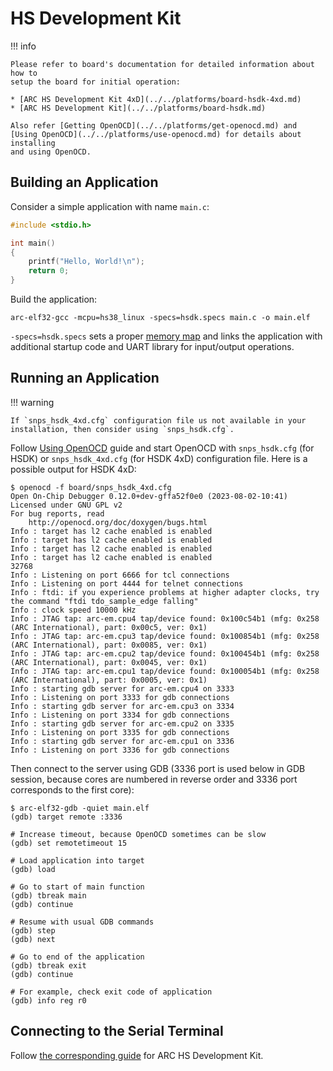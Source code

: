 # HS Development Kit

!!! info

    Please refer to board's documentation for detailed information about how to
    setup the board for initial operation:

    * [ARC HS Development Kit 4xD](../../platforms/board-hsdk-4xd.md)
    * [ARC HS Development Kit](../../platforms/board-hsdk.md)

    Also refer [Getting OpenOCD](../../platforms/get-openocd.md) and 
    [Using OpenOCD](../../platforms/use-openocd.md) for details about installing
    and using OpenOCD.

## Building an Application

Consider a simple application with name `main.c`:

```c
#include <stdio.h>

int main()
{
    printf("Hello, World!\n");
    return 0;
}
```

Build the application:

```shell
arc-elf32-gcc -mcpu=hs38_linux -specs=hsdk.specs main.c -o main.elf
```

`-specs=hsdk.specs` sets a proper [memory map](../general/memory.md) and links the
application with additional startup code and UART library for input/output
operations.

## Running an Application

!!! warning

    If `snps_hsdk_4xd.cfg` configuration file us not available in your
    installation, then consider using `snps_hsdk.cfg`.

Follow [Using OpenOCD](../../platforms/use-openocd.md) guide and start OpenOCD
with `snps_hsdk.cfg` (for HSDK) or `snps_hsdk_4xd.cfg` (for HSDK 4xD)
configuration file. Here is a possible output for HSDK 4xD:

```text
$ openocd -f board/snps_hsdk_4xd.cfg
Open On-Chip Debugger 0.12.0+dev-gffa52f0e0 (2023-08-02-10:41)
Licensed under GNU GPL v2
For bug reports, read
    http://openocd.org/doc/doxygen/bugs.html
Info : target has l2 cache enabled is enabled
Info : target has l2 cache enabled is enabled
Info : target has l2 cache enabled is enabled
Info : target has l2 cache enabled is enabled
32768
Info : Listening on port 6666 for tcl connections
Info : Listening on port 4444 for telnet connections
Info : ftdi: if you experience problems at higher adapter clocks, try the command "ftdi tdo_sample_edge falling"
Info : clock speed 10000 kHz
Info : JTAG tap: arc-em.cpu4 tap/device found: 0x100c54b1 (mfg: 0x258 (ARC International), part: 0x00c5, ver: 0x1)
Info : JTAG tap: arc-em.cpu3 tap/device found: 0x100854b1 (mfg: 0x258 (ARC International), part: 0x0085, ver: 0x1)
Info : JTAG tap: arc-em.cpu2 tap/device found: 0x100454b1 (mfg: 0x258 (ARC International), part: 0x0045, ver: 0x1)
Info : JTAG tap: arc-em.cpu1 tap/device found: 0x100054b1 (mfg: 0x258 (ARC International), part: 0x0005, ver: 0x1)
Info : starting gdb server for arc-em.cpu4 on 3333
Info : Listening on port 3333 for gdb connections
Info : starting gdb server for arc-em.cpu3 on 3334
Info : Listening on port 3334 for gdb connections
Info : starting gdb server for arc-em.cpu2 on 3335
Info : Listening on port 3335 for gdb connections
Info : starting gdb server for arc-em.cpu1 on 3336
Info : Listening on port 3336 for gdb connections
```

Then connect to the server using GDB (3336 port is used below in
GDB session, because cores are numbered in reverse order and 3336 port
corresponds to the first core):

```text
$ arc-elf32-gdb -quiet main.elf
(gdb) target remote :3336

# Increase timeout, because OpenOCD sometimes can be slow
(gdb) set remotetimeout 15

# Load application into target
(gdb) load

# Go to start of main function
(gdb) tbreak main
(gdb) continue

# Resume with usual GDB commands
(gdb) step
(gdb) next

# Go to end of the application
(gdb) tbreak exit
(gdb) continue

# For example, check exit code of application
(gdb) info reg r0
```

## Connecting to the Serial Terminal

Follow [the corresponding guide](../../platforms/board-hsdk-4xd.md#connecting-to-the-serial-terminal)
for ARC HS Development Kit.
